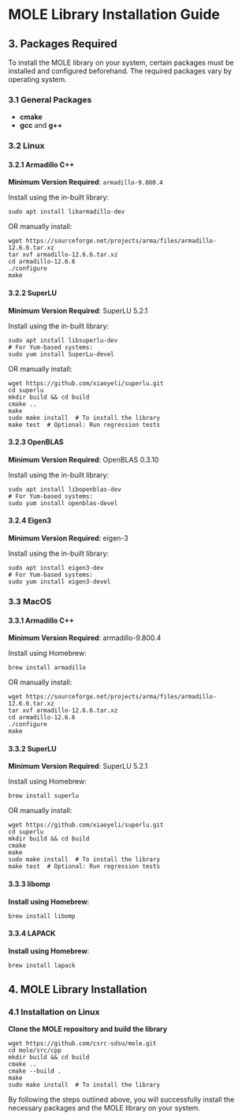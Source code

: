 # MOLE Library Installation Guide

## 3. Packages Required

To install the MOLE library on your system, certain packages must be installed and configured beforehand. The required packages vary by operating system.

### 3.1 General Packages  
- **cmake**  
- **gcc** and **g++**

### 3.2 Linux

#### 3.2.1 Armadillo C++  
**Minimum Version Required**: `armadillo-9.800.4`  

Install using the in-built library:  

	sudo apt install libarmadillo-dev

OR manually install:

	wget https://sourceforge.net/projects/arma/files/armadillo-12.6.6.tar.xz  
	tar xvf armadillo-12.6.6.tar.xz  
	cd armadillo-12.6.6  
	./configure  
	make

#### 3.2.2 SuperLU
**Minimum Version Required**: SuperLU 5.2.1

Install using the in-built library:

	sudo apt install libsuperlu-dev  
	# For Yum-based systems:  
	sudo yum install SuperLu-devel

 OR manually install:

 	wget https://github.com/xiaoyeli/superlu.git  
	cd superlu  
	mkdir build && cd build  
	cmake ..
	make  
	sudo make install  # To install the library  
	make test  # Optional: Run regression tests

#### 3.2.3 OpenBLAS
**Minimum Version Required**: OpenBLAS 0.3.10

Install using the in-built library:

	sudo apt install libopenblas-dev  
	# For Yum-based systems:  
	sudo yum install openblas-devel

#### 3.2.4 Eigen3
**Minimum Version Required**: eigen-3

Install using the in-built library:

	sudo apt install eigen3-dev  
	# For Yum-based systems:  
	sudo yum install eigen3-devel

### 3.3 MacOS

#### 3.3.1 Armadillo C++
**Minimum Version Required**: armadillo-9.800.4

Install using Homebrew:

	brew install armadillo

OR manually install:

	wget https://sourceforge.net/projects/arma/files/armadillo-12.6.6.tar.xz  
	tar xvf armadillo-12.6.6.tar.xz  
	cd armadillo-12.6.6  
	./configure  
	make
 
#### 3.3.2 SuperLU
**Minimum Version Required**: SuperLU 5.2.1

Install using Homebrew:

	brew install superlu

OR manually install:

	wget https://github.com/xiaoyeli/superlu.git  
	cd superlu  
	mkdir build && cd build  
	cmake  
	make  
	sudo make install  # To install the library  
	make test  # Optional: Run regression tests

#### 3.3.3 libomp

**Install using Homebrew**:

	brew install libomp


#### 3.3.4 LAPACK

**Install using Homebrew**:

	brew install lapack

## 4. MOLE Library Installation
### 4.1 Installation on Linux

**Clone the MOLE repository and build the library**

	wget https://github.com/csrc-sdsu/mole.git  
	cd mole/src/cpp  
	mkdir build && cd build  
	cmake ..
 	cmake --build .
	make  
	sudo make install  # To install the library

 By following the steps outlined above, you will successfully install the necessary packages and the MOLE library on your system. 
	







	
